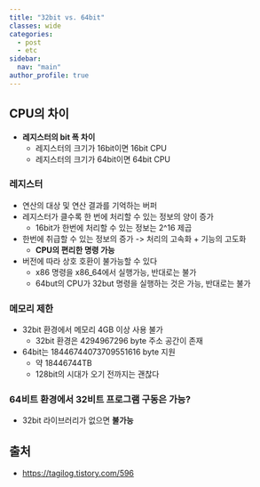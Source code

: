 ```yaml
---
title: "32bit vs. 64bit"
classes: wide
categories: 
  - post
  - etc
sidebar:
  nav: "main"
author_profile: true
---
```

   
## CPU의 차이
* **레지스터의 bit 폭 차이**
  * 레지스터의 크기가 16bit이면 16bit CPU
  * 레지스터의 크기가 64bit이면 64bit CPU

### 레지스터 
* 연산의 대상 및 연산 결과를 기억하는 버퍼
* 레지스터가 클수록 한 번에 처리할 수 있는 정보의 양이 증가
  * 16bit가 한번에 처리할 수 있는 정보는 2^16 제곱
* 한번에 취급할 수 있는 정보의 증가 -> 처리의 고속화 + 기능의 고도화
  * **CPU의 편리한 명령 가능**
* 버전에 따라 상호 호환이 불가능할 수 있다
  * x86 명령을 x86_64에서 실행가능, 반대로는 불가
  * 64but의 CPU가 32but 명령을 실행하는 것은 가능, 반대로는 불가

### 메모리 제한
* 32bit 환경에서 메모리 4GB 이상 사용 불가
  * 32bit 환경은 4294967296 byte 주소 공간이 존재
* 64bit는 18446744073709551616 byte 지원
  * 약 18446744TB
  * 128bit의 시대가 오기 전까지는 괜찮다

### 64비트 환경에서 32비트 프로그램 구동은 가능?
* 32bit 라이브러리가 없으면 **불가능**

## 출처
* <https://tagilog.tistory.com/596>